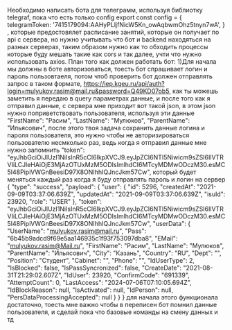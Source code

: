 Необходимо написать бота для телеграмм, используя библиотку telegraf, пока что есть только config export const config = {
	telegramToken: '7415179094:AAHyPLljfNicW5Kn_owAqbwmOhz5tnyn7wA',
}
, которые предостовялет расписание занятий, которые он получает по api с сервера, но нужно учитывать что бот и backend находяться на разных серверах, таким образом нужно как то обходить процессы которые буду мешать такие как cors и так далее, учти что нужно использовать axios. 
План того как должен работать бот:
 1)Для начала мы должны в боте авторизоваться, тоесть бот спрашивает логин и пароль пользовтаеля, потом чтоб проверить бот должен отправлять запрос в таком формате, https://iep.kgeu.ru/api/auth?login=mulyukov.rasim@mail.ru&password=Q49KD07ob5, как ты можешь заметить я передаю в query параметрах данные, и после того как я отправил данные, с  сервера мне приходит вот такой json, в этом json нужно поприветствовать пользователя, используя эти данные  "FirstName": "Расим",
            "LastName": "Мулюков",
            "ParentName": "Ильясович",
						после этого твоя задача сохранить данные логина и пароля пользователя, это нужно чтобы не авторизироваться пользователю несмколько раз, ведь когда я отправил данные мне нужно запомнить "token": "eyJhbGciOiJIUzI1NiIsInR5cCI6IkpXVCJ9.eyJpZCI6NTI5Niwicm9sZSI6IlVTRVIiLCJleHAiOjE3MjAzOTUxMzM5ODIsImlhdCI6MTcyMDMwODczM30.esMC5I48PipiVWGnBeesiD97X8ONIhhIQJncJkm57Cw",
						который будет меняться каждый раз когда я буду отправлять пароль и логин на сервер
 {
    "type": "success",
    "payload": {
        "user": {
            "id": 5296,
            "createdAt": "2021-09-09T03:37:06.639Z",
            "updatedAt": "2021-09-09T03:37:06.639Z",
            "isuId": 23920,
            "role": "USER"
        },
        "token": "eyJhbGciOiJIUzI1NiIsInR5cCI6IkpXVCJ9.eyJpZCI6NTI5Niwicm9sZSI6IlVTRVIiLCJleHAiOjE3MjAzOTUxMzM5ODIsImlhdCI6MTcyMDMwODczM30.esMC5I48PipiVWGnBeesiD97X8ONIhhIQJncJkm57Cw",
        "userData": {
            "UserName": "mulyukov.rasim@mail.ru",
            "Pass": "6b45b9adcd9f69e5aa146935c1f93f753097dba8",
            "EMail": "mulyukov.rasim@Mail.ru",
            "FirstName": "Расим",
            "LastName": "Мулюков",
            "ParentName": "Ильясович",
            "City": "Казань",
            "Country": "RU",
            "Dept": "",
            "Position": "Студент",
            "Cabinet": "",
            "Phone": "",
            "IdUserType": 2,
            "IsBlocked": false,
            "IsPassSyncronized": false,
            "CreateDate": "2021-08-31T21:29:02.607Z",
            "IdUser": 23920,
            "ConfirmCode": "691339",
            "AttemptCount": 0,
            "LastAccess": "2024-07-06T07:10:05.694Z",
            "IdBlockReason": null,
            "IsActivated": null,
            "IdPerson": null,
            "PersDataProcessingAccepted": null
        }
    }
}
для начала этого функционала достаточно, тоесть  мне важно чтобы в переписен бот помнил данные пользователя, и сделай пока что базовые команды на смену данных и тд 